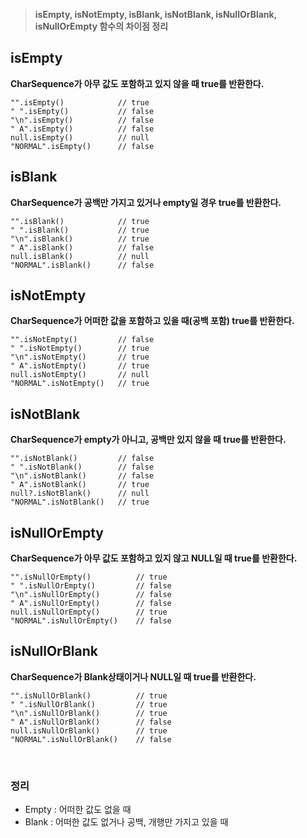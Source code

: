 > **isEmpty, isNotEmpty, isBlank, isNotBlank, isNullOrBlank, isNullOrEmpty 함수의 차이점 정리**

## isEmpty
**CharSequence가 아무 값도 포함하고 있지 않을 때 true를 반환한다.**

```
"".isEmpty()            // true
" ".isEmpty()           // false
"\n".isEmpty()          // false
" A".isEmpty()          // false
null.isEmpty()      	// null
"NORMAL".isEmpty()      // false
```

## isBlank
**CharSequence가 공백만 가지고 있거나 empty일 경우 true를 반환한다.**
```
"".isBlank()            // true
" ".isBlank()           // true
"\n".isBlank()          // true
" A".isBlank()          // false
null.isBlank()      	// null
"NORMAL".isBlank()      // false
```

## isNotEmpty
**CharSequence가 어떠한 값을 포함하고 있을 때(공백 포함) true를 반환한다.**

```
"".isNotEmpty()         // false
" ".isNotEmpty()        // true
"\n".isNotEmpty()       // true
" A".isNotEmpty()       // true
null.isNotEmpty()		// null
"NORMAL".isNotEmpty()   // true
```

## isNotBlank
**CharSequence가 empty가 아니고, 공백만 있지 않을 때 true를 반환한다.**


```
"".isNotBlank()         // false
" ".isNotBlank()        // false
"\n".isNotBlank()       // false
" A".isNotBlank()       // true
null?.isNotBlank()		// null
"NORMAL".isNotBlank()   // true
```

## isNullOrEmpty
**CharSequence가 아무 값도 포함하고 있지 않고 NULL일 때 true를 반환한다.**

```
"".isNullOrEmpty()          // true
" ".isNullOrEmpty()         // false
"\n".isNullOrEmpty()        // false
" A".isNullOrEmpty()        // false
null.isNullOrEmpty()	    // true
"NORMAL".isNullOrEmpty()    // false
```
## isNullOrBlank
**CharSequence가 Blank상태이거나 NULL일 때 true를 반환한다.**

```
"".isNullOrBlank()          // true
" ".isNullOrBlank()         // true
"\n".isNullOrBlank()        // true
" A".isNullOrBlank()        // false
null.isNullOrBlank()	    // true
"NORMAL".isNullOrBlank()    // false
```

<br>

### 정리

* Empty : 어떠한 값도 없을 때
* Blank : 어떠한 값도 없거나 공백, 개행만 가지고 있을 때
